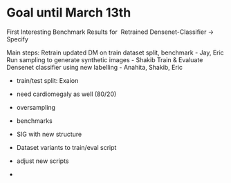 
# Goal until March 13th

First Interesting Benchmark Results for  Retrained Densenet-Classifier 
-> Specify



Main steps:
Retrain updated DM on train dataset split, benchmark - Jay, Eric
Run sampling to generate synthetic images - Shakib
Train & Evaluate Densenet classifier using new labelling - Anahita, Shakib, Eric

- train/test split: Exaion
- need cardiomegaly as well (80/20)
- oversampling
- benchmarks

- SIG with new structure
- Dataset variants to train/eval script

- adjust new scripts
- 